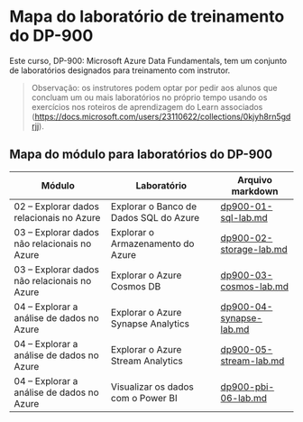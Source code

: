 # Mapa do laboratório de treinamento do DP-900

Este curso, DP-900: Microsoft Azure Data Fundamentals, tem um conjunto de laboratórios designados para treinamento com instrutor. 

> Observação: os instrutores podem optar por pedir aos alunos que concluam um ou mais laboratórios no próprio tempo usando os exercícios nos roteiros de aprendizagem do Learn associados (https://docs.microsoft.com/users/23110622/collections/0kjyh8rn5gdrjj). 

## Mapa do módulo para laboratórios do DP-900

| Módulo | Laboratório | Arquivo markdown |
| --- | --- | --- |
| 02 – Explorar dados relacionais no Azure | Explorar o Banco de Dados SQL do Azure | [dp900-01-sql-lab.md](https://github.com/MicrosoftLearning/DP-900T00A-Azure-Data-Fundamentals/blob/master/Instructions/Labs/dp900-01-sql-lab.md) |
| 03 – Explorar dados não relacionais no Azure | Explorar o Armazenamento do Azure | [dp900-02-storage-lab.md](https://github.com/MicrosoftLearning/DP-900T00A-Azure-Data-Fundamentals/blob/master/Instructions/Labs/dp900-02-storage-lab.md) |
| 03 – Explorar dados não relacionais no Azure| Explorar o Azure Cosmos DB  | [dp900-03-cosmos-lab.md](https://github.com/MicrosoftLearning/DP-900T00A-Azure-Data-Fundamentals/blob/master/Instructions/Labs/dp900-03-cosmos-lab.md) |
| 04 – Explorar a análise de dados no Azure | Explorar o Azure Synapse Analytics | [dp900-04-synapse-lab.md](https://github.com/MicrosoftLearning/DP-900T00A-Azure-Data-Fundamentals/blob/master/Instructions/Labs/dp900-04-synapse-lab.md) |
| 04 – Explorar a análise de dados no Azure | Explorar o Azure Stream Analytics | [dp900-05-stream-lab.md](https://github.com/MicrosoftLearning/DP-900T00A-Azure-Data-Fundamentals/blob/master/Instructions/Labs/dp900-05-stream-lab.md) |
| 04 – Explorar a análise de dados no Azure | Visualizar os dados com o Power BI | [dp900-pbi-06-lab.md](https://github.com/MicrosoftLearning/DP-900T00A-Azure-Data-Fundamentals/blob/master/Instructions/Labs/dp900-pbi-06-lab.md) |
